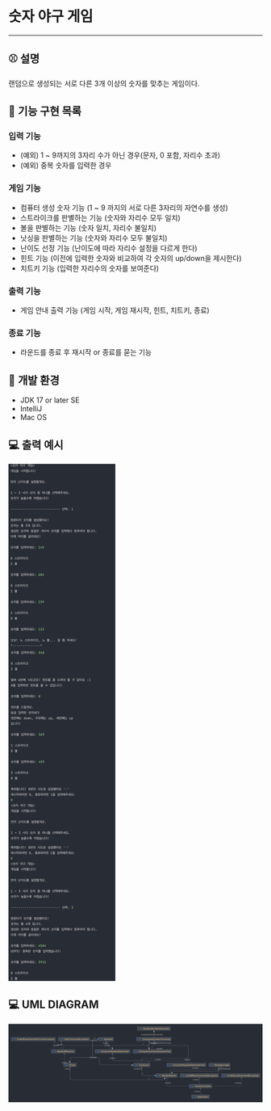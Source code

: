 # 숫자 야구 게임 

---

## ⚾️ 설명
랜덤으로 생성되는 서로 다른 3개 이상의 숫자를 맞추는 게임이다.

## 🎯 기능 구현 목록 

### 입력 기능
  - (예외) 1 ~ 9까지의 3자리 수가 아닌 경우(문자, 0 포함, 자리수 초과)
  - (예외) 중복 숫자를 입력한 경우
### 게임 기능 
  - 컴퓨터 생성 숫자 기능 (1 ~ 9 까지의 서로 다른 3자리의 자연수를 생성)
  - 스트라이크를 판별하는 기능 (숫자와 자리수 모두 일치)
  - 볼을 판별하는 기능 (숫자 일치, 자리수 불일치)
  - 낫싱을 판별하는 기능 (숫자와 자리수 모두 불일치)
  - 난이도 선정 기능 (난이도에 따라 자리수 설정을 다르게 한다)
  - 힌트 기능 (이전에 입력한 숫자와 비교하여 각 숫자의 up/down을 제시한다)
  - 치트키 기능 (입력한 자리수의 숫자를 보여준다)
### 출력 기능
  - 게임 안내 출력 기능 (게임 시작, 게임 재시작, 힌트, 치트키, 종료)
### 종료 기능
  - 라운드를 종료 후 재시작 or 종료를 묻는 기능 


## 🎈 개발 환경 
- JDK 17 or later SE
- IntelliJ
- Mac OS


## 💻 출력 예시

![img](baseball_console_output_example.png)



## 💻 UML DIAGRAM

![img](baseball_UML.png)